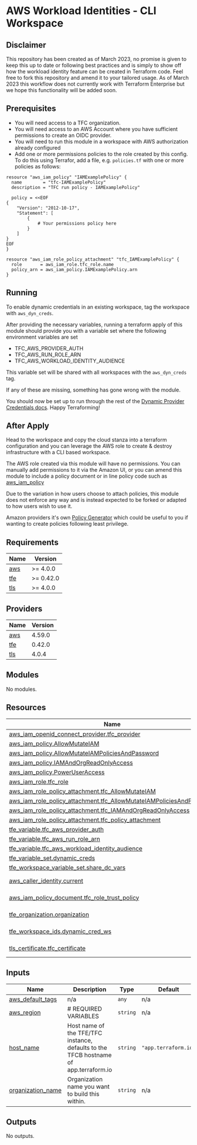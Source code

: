 # AWS Workload Identities - CLI Workspace

## Disclaimer
This repository has been created as of March 2023, no promise is given to keep this up to date or following best practices and is simply to show off how the workload identity feature can be created in Terraform code. Feel free to fork this repository and amend it to your tailored usage. As of March 2023 this workflow does not currently work with Terraform Enterprise but we hope this functionality will be added soon.

## Prerequisites
- You will need access to a TFC organization.
- You will need access to an AWS Account where you have sufficient permissions to create an OIDC provider.
- You will need to run this module in a workspace with AWS authorization already configured
- Add one or more permissions policies to the role created by this config. To do this using Terrafor, add a file, e.g. `policies.tf` with one or more policies as follows:

```
resource "aws_iam_policy" "IAMExamplePolicy" {
  name        = "tfc-IAMExamplePolicy"
  description = "TFC run policy - IAMExamplePolicy"

  policy = <<EOF
{
    "Version": "2012-10-17",
    "Statement": [
        {
            # Your permissions policy here
        }
    ]
}
EOF
}

resource "aws_iam_role_policy_attachment" "tfc_IAMExamplePolicy" {
  role       = aws_iam_role.tfc_role.name
  policy_arn = aws_iam_policy.IAMExamplePolicy.arn
}
```

## Running

To enable dynamic credentials in an existing workspace, tag the workspace with `aws_dyn_creds`.

After providing the necessary variables, running a terraform apply of this module should provide you with a variable set where the following environment variables are set

- TFC_AWS_PROVIDER_AUTH
- TFC_AWS_RUN_ROLE_ARN
- TFC_AWS_WORKLOAD_IDENTITY_AUDIENCE

This variable set will be shared with all workspaces with the `aws_dyn_creds` tag.

If any of these are missing, something has gone wrong with the module.

You should now be set up to run through the rest of the [Dynamic Provider Credentials docs](https://developer.hashicorp.com/terraform/cloud-docs/workspaces/dynamic-provider-credentials/aws-configuration). Happy Terraforming!

## After Apply

Head to the workspace and copy the cloud stanza into a terraform configuration and you can leverage the AWS role to create & destroy infrastructure with a CLI based workspace.

The AWS role created via this module will have no permissions. You can manually add permissions to it via the Amazon UI, or you can amend this module to include a policy document or in line policy code such as [aws_iam_policy](https://registry.terraform.io/providers/hashicorp/aws/latest/docs/resources/iam_policy)

Due to the variation in how users choose to attach policies, this module does not enforce any way and is instead expected to be forked or adapted to how users wish to use it.

Amazon providers it's own [Policy Generator](https://awspolicygen.s3.amazonaws.com/policygen.html) which could be useful to you if wanting to create policies following least privilege.

<!-- BEGIN_TF_DOCS -->
## Requirements

| Name | Version |
|------|---------|
| <a name="requirement_aws"></a> [aws](#requirement\_aws) | >= 4.0.0 |
| <a name="requirement_tfe"></a> [tfe](#requirement\_tfe) | >= 0.42.0 |
| <a name="requirement_tls"></a> [tls](#requirement\_tls) | >= 4.0.0 |

## Providers

| Name | Version |
|------|---------|
| <a name="provider_aws"></a> [aws](#provider\_aws) | 4.59.0 |
| <a name="provider_tfe"></a> [tfe](#provider\_tfe) | 0.42.0 |
| <a name="provider_tls"></a> [tls](#provider\_tls) | 4.0.4 |

## Modules

No modules.

## Resources

| Name | Type |
|------|------|
| [aws_iam_openid_connect_provider.tfc_provider](https://registry.terraform.io/providers/hashicorp/aws/latest/docs/resources/iam_openid_connect_provider) | resource |
| [aws_iam_policy.AllowMutateIAM](https://registry.terraform.io/providers/hashicorp/aws/latest/docs/resources/iam_policy) | resource |
| [aws_iam_policy.AllowMutateIAMPoliciesAndPassword](https://registry.terraform.io/providers/hashicorp/aws/latest/docs/resources/iam_policy) | resource |
| [aws_iam_policy.IAMAndOrgReadOnlyAccess](https://registry.terraform.io/providers/hashicorp/aws/latest/docs/resources/iam_policy) | resource |
| [aws_iam_policy.PowerUserAccess](https://registry.terraform.io/providers/hashicorp/aws/latest/docs/resources/iam_policy) | resource |
| [aws_iam_role.tfc_role](https://registry.terraform.io/providers/hashicorp/aws/latest/docs/resources/iam_role) | resource |
| [aws_iam_role_policy_attachment.tfc_AllowMutateIAM](https://registry.terraform.io/providers/hashicorp/aws/latest/docs/resources/iam_role_policy_attachment) | resource |
| [aws_iam_role_policy_attachment.tfc_AllowMutateIAMPoliciesAndPassword](https://registry.terraform.io/providers/hashicorp/aws/latest/docs/resources/iam_role_policy_attachment) | resource |
| [aws_iam_role_policy_attachment.tfc_IAMAndOrgReadOnlyAccess](https://registry.terraform.io/providers/hashicorp/aws/latest/docs/resources/iam_role_policy_attachment) | resource |
| [aws_iam_role_policy_attachment.tfc_policy_attachment](https://registry.terraform.io/providers/hashicorp/aws/latest/docs/resources/iam_role_policy_attachment) | resource |
| [tfe_variable.tfc_aws_provider_auth](https://registry.terraform.io/providers/hashicorp/tfe/latest/docs/resources/variable) | resource |
| [tfe_variable.tfc_aws_run_role_arn](https://registry.terraform.io/providers/hashicorp/tfe/latest/docs/resources/variable) | resource |
| [tfe_variable.tfc_aws_workload_identity_audience](https://registry.terraform.io/providers/hashicorp/tfe/latest/docs/resources/variable) | resource |
| [tfe_variable_set.dynamic_creds](https://registry.terraform.io/providers/hashicorp/tfe/latest/docs/resources/variable_set) | resource |
| [tfe_workspace_variable_set.share_dc_vars](https://registry.terraform.io/providers/hashicorp/tfe/latest/docs/resources/workspace_variable_set) | resource |
| [aws_caller_identity.current](https://registry.terraform.io/providers/hashicorp/aws/latest/docs/data-sources/caller_identity) | data source |
| [aws_iam_policy_document.tfc_role_trust_policy](https://registry.terraform.io/providers/hashicorp/aws/latest/docs/data-sources/iam_policy_document) | data source |
| [tfe_organization.organization](https://registry.terraform.io/providers/hashicorp/tfe/latest/docs/data-sources/organization) | data source |
| [tfe_workspace_ids.dynamic_cred_ws](https://registry.terraform.io/providers/hashicorp/tfe/latest/docs/data-sources/workspace_ids) | data source |
| [tls_certificate.tfc_certificate](https://registry.terraform.io/providers/hashicorp/tls/latest/docs/data-sources/certificate) | data source |

## Inputs

| Name | Description | Type | Default | Required |
|------|-------------|------|---------|:--------:|
| <a name="input_aws_default_tags"></a> [aws\_default\_tags](#input\_aws\_default\_tags) | n/a | `any` | n/a | yes |
| <a name="input_aws_region"></a> [aws\_region](#input\_aws\_region) | # REQUIRED VARIABLES | `string` | n/a | yes |
| <a name="input_host_name"></a> [host\_name](#input\_host\_name) | Host name of the TFE/TFC instance, defaults to the TFCB hostname of app.terraform.io | `string` | `"app.terraform.io"` | no |
| <a name="input_organization_name"></a> [organization\_name](#input\_organization\_name) | Organization name you want to build this within. | `string` | n/a | yes |

## Outputs

No outputs.
<!-- END_TF_DOCS -->